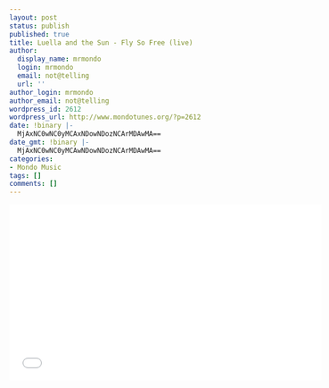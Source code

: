 ```yaml
---
layout: post
status: publish
published: true
title: Luella and the Sun - Fly So Free (live)
author:
  display_name: mrmondo
  login: mrmondo
  email: not@telling
  url: ''
author_login: mrmondo
author_email: not@telling
wordpress_id: 2612
wordpress_url: http://www.mondotunes.org/?p=2612
date: !binary |-
  MjAxNC0wNC0yMCAxNDowNDozNCArMDAwMA==
date_gmt: !binary |-
  MjAxNC0wNC0yMCAwNDowNDozNCArMDAwMA==
categories:
- Mondo Music
tags: []
comments: []
---
```

<iframe width="560" height="315" src="//www.youtube.com/embed/F9k0bkE_Yec" frameborder="0"> </iframe>
